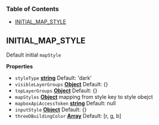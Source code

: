 <!-- Generated by documentation.js. Update this documentation by updating the source code. -->

### Table of Contents

-   [INITIAL_MAP_STYLE][1]

## INITIAL_MAP_STYLE

Default initial `mapStyle`

**Properties**

-   `styleType` **[string][2]** Default: 'dark'
-   `visibleLayerGroups` **[Object][3]** Default: {}
-   `topLayerGroups` **[Object][3]** Default: {}
-   `mapStyles` **[Object][3]** mapping from style key to style obejct
-   `mapboxApiAccessToken` **[string][2]** Default: null
-   `inputStyle` **[Object][3]** Default: {}
-   `threeDBuildingColor` **[Array][4]** Default: [r, g, b]

[1]: #initial_map_style

[2]: https://developer.mozilla.org/docs/Web/JavaScript/Reference/Global_Objects/String

[3]: https://developer.mozilla.org/docs/Web/JavaScript/Reference/Global_Objects/Object

[4]: https://developer.mozilla.org/docs/Web/JavaScript/Reference/Global_Objects/Array
